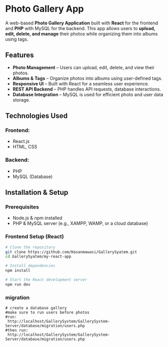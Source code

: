 # Photo Gallery App

A web-based **Photo Gallery Application** built with **React** for the frontend and **PHP** with MySQL for the backend. This app allows users to **upload, edit, delete, and manage** their photos while organizing them into albums using tags.

## Features

- **Photo Management** – Users can upload, edit, delete, and view their photos.
- **Albums & Tags** – Organize photos into albums using user-defined tags.
- **Responsive UI** – Built with React for a seamless user experience.
- **REST API Backend** – PHP handles API requests, database interactions.
- **Database Integration** – MySQL is used for efficient photo and user data storage.

## Technologies Used

### Frontend:
- React.js
- HTML, CSS

### Backend:
- PHP
- MySQL (Database)

## Installation & Setup

### Prerequisites
- Node.js & npm installed
- PHP & MySQL server (e.g., XAMPP, WAMP, or a cloud database)

### Frontend Setup (React)
```sh
# Clone the repository
git clone https://github.com/Hasanmawasi/GallerySyatem.git
cd GallerySyatem/my-react-app

# Install dependencies
npm install

# Start the React development server
npm run dev
```
### migration  
```
# create a database gallery 
#make sure to run users before photos
#run:
 http://localhost/GallerySystem/GallerySystem-Server/database/migration/users.php
#then run:
 http://localhost/GallerySystem/GallerySystem-Server/database/migration/users.php

```


